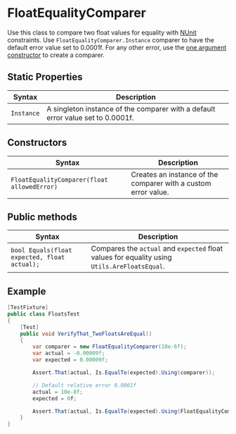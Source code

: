 # FloatEqualityComparer

Use this class to compare two float values for equality with [NUnit](http://www.nunit.org/) constraints. Use `FloatEqualityComparer.Instance` comparer to have the default error value set to 0.0001f. For any other error, use the [one argument constructor](#constructors) to create a comparer.

## Static Properties

| Syntax     | Description                                                  |
| ---------- | ------------------------------------------------------------ |
| `Instance` | A singleton instance of the comparer with a default error value set to 0.0001f. |

## Constructors

| Syntax                                      | Description                                                  |
| ------------------------------------------- | ------------------------------------------------------------ |
| `FloatEqualityComparer(float allowedError)` | Creates an instance of the comparer with a custom error value. |

## Public methods

| Syntax                                       | Description                                                  |
| -------------------------------------------- | ------------------------------------------------------------ |
| `bool Equals(float expected, float actual);` | Compares the `actual` and `expected` float values for equality using `Utils.AreFloatsEqual`. |

## Example

```c#
[TestFixture]
public class FloatsTest
{
    [Test]
    public void VerifyThat_TwoFloatsAreEqual()
    {
        var comparer = new FloatEqualityComparer(10e-6f);
        var actual = -0.00009f;
        var expected = 0.00009f;

        Assert.That(actual, Is.EqualTo(expected).Using(comparer));

        // Default relative error 0.0001f
        actual = 10e-8f;
        expected = 0f;

        Assert.That(actual, Is.EqualTo(expected).Using(FloatEqualityComparer.Instance));
    }
}
```

